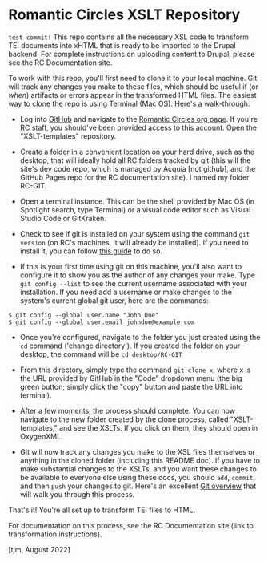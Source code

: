 # Romantic Circles XSLT Repository #
`test commit!`
This repo contains all the necessary XSL code to transform TEI documents into xHTML that is ready to be imported to the Drupal backend. For complete instructions on uploading content to Drupal, please see the RC Documentation site.

To work with this repo, you'll first need to clone it to your local machine. Git will track any changes you make to these files, which should be useful if (or *when*) artifacts or errors appear in the transformed HTML files. The easiest way to clone the repo is using Terminal (Mac OS). Here's a walk-through:

- Log into [GitHub](https://github.com/) and navigate to the [Romantic Circles org page](https://github.com/romanticcircles). If you're RC staff, you should've been provided access to this account. Open the "XSLT-templates" repository.

- Create a folder in a convenient location on your hard drive, such as the desktop, that will ideally hold all RC folders tracked by git (this will the site's dev code repo, which is managed by Acquia [not github], and the GitHub Pages repo for the RC documentation site). I named my folder RC-GIT.

- Open a terminal instance. This can be the shell provided by Mac OS (in Spotlight search, type Terminal) or a visual code editor such as Visual Studio Code or GitKraken.

- Check to see if git is installed on your system using the command `git version` (on RC's machines, it will already be installed). If you need to install it, you can follow [this guide](https://github.com/git-guides/install-git) to do so.

- If this is your first time using git on this machine, you'll also want to configure it to show you as the author of any changes your make. Type `git config --list` to see the current username associated with your installation. If you need add a username or make changes to the system's current global git user, here are the commands:

```
$ git config --global user.name "John Doe"
$ git config --global user.email johndoe@example.com
```

- Once you're configured, navigate to the folder you just created using the `cd` command ('change directory'). If you created the folder on your desktop, the command will be `cd desktop/RC-GIT`

- From this directory, simply type the command `git clone x`, where x is the URL provided by GitHub in the "Code" dropdown menu (the big green button; simply click the "copy" button and paste the URL into terminal).

- After a few moments, the process should complete. You can now navigate to the new folder created by the clone process, called "XSLT-templates," and see the XSLTs. If you click on them, they should open in OxygenXML.

- Git will now track any changes you make to the XSL files themselves or anything in the cloned folder (including this README doc). If you have to make substantial changes to the XSLTs, and you want these changes to be available to everyone else using these docs, you should `add`, `commit`, and then `push` your changes to git. Here's an excellent [Git overview](https://medium.com/cs-code/beginners-guide-to-using-git-8e5001791fa6) that will walk you through this process.

That's it! You're all set up to transform TEI files to HTML.

For documentation on this process, see the RC Documentation site (link to transformation instructions).

[tjm, August 2022]
